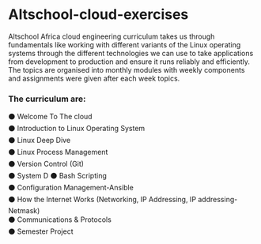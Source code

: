 # Altschool-cloud-exercises

Altschool Africa cloud engineering curriculum takes us through fundamentals like working with different variants of the Linux operating systems through the different technologies we can use to take applications from development to production and ensure it runs reliably and efficiently. The topics are organised into monthly modules with weekly components and assignments were given after each week topics.

### **The curriculum are:**

⚫ Welcome To The cloud  
⚫ Introduction to Linux Operating System  
⚫ Linux Deep Dive  
⚫ Linux Process Management  
⚫ Version Control (Git)  
⚫ System D
⚫ Bash Scripting  
⚫ Configuration Management-Ansible  
⚫ How the Internet Works (Networking, IP Addressing, IP addressing-Netmask)  
⚫ Communications & Protocols  
⚫ Semester Project
